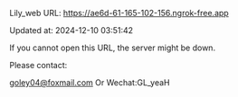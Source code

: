 Lily_web URL: https://ae6d-61-165-102-156.ngrok-free.app

Updated at: 2024-12-10 03:51:42

If you cannot open this URL, the server might be down.

Please contact: 

goley04@foxmail.com Or Wechat:GL_yeaH